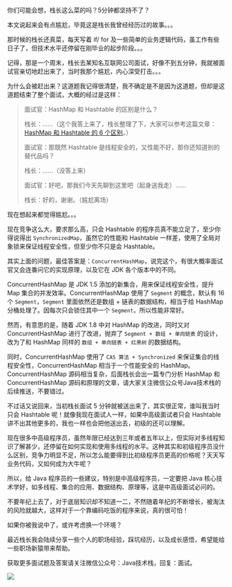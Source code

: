 你们可能会想，栈长这么菜的吗？5分钟都坚持不了？

本文说起来会有点尴尬，毕竟这是栈长我曾经经历过的故事。。。

那时候的栈长还真菜，每天写着 if/ for 及一些简单的业务逻辑代码，虽工作有些日子了，但技术水平还停留在刚毕业的起步阶段。。。

记得，那是一个周末，栈长去某知名互联网公司面试，好像不到五分钟，我就被面试官亲切地赶出来了，当时我那个尴尬，内心深受打击。。。

为什么会被赶出来？这道题我记得很清楚，我不确定是不是因为这道题，但却是这道题结束了整个面试，大概的经过是这样：

> 面试官：HashMap 和 Hashtable 的区别是什么？
> 
> 栈长：……（这个我答上来了，栈长整理了下，大家可以参考这篇文章：[HashMap 和 Hashtable 的 6 个区别](https://mp.weixin.qq.com/s/EGqKMndXiJDIMeRQwxBd_w)。）
> 
> 面试官：那既然 Hashtable
是线程安全的，又性能不好，那你还知道别的替代品吗？
> 
> 栈长：……（没答上来）
> 
> 面试官：好吧，那我们今天先聊到这里吧（起身送我走）……
> 
> 栈长：好的，谢谢。（尴尬离场）

现在想起来都觉得尴尬。。。

现在竞争这么大，要求那么高，只会 Hashtable 的程序员真不能立足了，至少你得说得出 `SynchronizedMap`，虽然它的性能和 Hashtable 一样差，使用了全局对象锁来保证线程安全性，但至少你不只是会 Hashtable。

其实上面的问题，最佳答案是：`ConcurrentHashMap`，说完这个，有很大概率面试官又会连番问它的实现原理，以及它在 JDK 各个版本中的不同。

ConcurrentHashMap 是 JDK 1.5 添加的新集合，用来保证线程安全性，提升 Map 集合的并发效率。ConcurrentHashMap 使用了 `Segment` 的概念，默认有 16 个 `Segment`，`Segment` 里面依然还是数组 + 链表的数据结构，相当于给 HashMap 分桶处理了。因每次只会锁住其中一个 `Segment`，所以性能非常好。

然而，有意思的是，随着 JDK 1.8 中对 HashMap 的改进，同时又对 ConcurrentHashMap 进行了改进，抛弃了 `Segment + 数组 + 单向链表` 的设计，改为了和 HashMap 同样的 `数组 + 单向链表 + 红黑树` 的数据结构。

同时，ConcurrentHashMap 使用了 `CAS 算法 + Synchronized` 来保证集合的线程安全性，ConcurrentHashMap 相当于一个性能安全的 HashMap。ConcurrentHashMap 源码相当复杂，后面栈长会出一篇专门分析 HashMap 和 ConcurrentHashMap 源码和原理的文章，请大家关注微信公众号Java技术栈的后续推送，不要错过。

不过话又说回来，当初栈长面试 5 分钟就被送出来了，其实很正常，谁叫我当时只会 Hashtable 呢！就像我现在面试人一样，如果中高级面试者只会 Hashtable 讲不出其他更多的，我也一样也会把他送出去，初级的还可以理解。

现在很多中高级程序员，虽然年限已经达到三年或者五年以上，但实际对多线程知识了解甚少，还停留在如何实现和使用多线程的水平。这种其实和初级程序员没什么区别，竞争力明显不足，所以怎么能要得到比初级程序员更高的价格呢？天天写业务代码，又如何成为大牛呢？

所以，给 Java 程序员的一些建议，特别是中高级程序员，一定要把 Java 核心技术学好，如多线程、集合的应用、数据结构、原理等，这是中高级面试必问的。

不要年纪上去了，对于底层知识却不知道一二，不然随着年纪的不断增长，被淘汰的风险就越大，这样对于一个靠编码吃饭的程序来说，真的很可怕！

如果你被我说中了，或许考虑换一个环境？

最近栈长我会陆续分享一些个人的职场经验，踩坑经历，以及成长感悟，希望能给一些职场新猿带来帮助。

获取更多面试题及答案请关注微信公众号：Java技术栈，回复：面试。

![](http://img.javastack.cn/javastack.png)